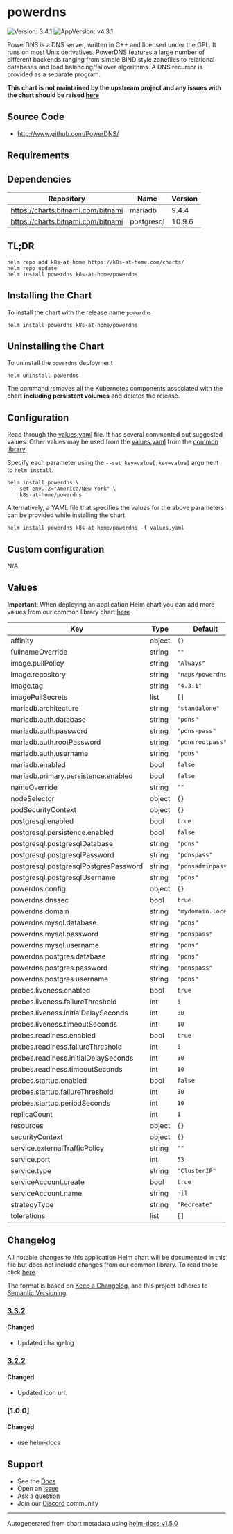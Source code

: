 # powerdns

![Version: 3.4.1](https://img.shields.io/badge/Version-3.4.1-informational?style=flat-square) ![AppVersion: v4.3.1](https://img.shields.io/badge/AppVersion-v4.3.1-informational?style=flat-square)

PowerDNS is a DNS server, written in C++ and licensed under the GPL. It runs on most Unix derivatives. PowerDNS features a large number of different backends ranging from simple BIND style zonefiles to relational databases and load balancing/failover algorithms. A DNS recursor is provided as a separate program.

**This chart is not maintained by the upstream project and any issues with the chart should be raised [here](https://github.com/k8s-at-home/charts/issues/new/choose)**

## Source Code

* <http://www.github.com/PowerDNS/>

## Requirements

## Dependencies

| Repository | Name | Version |
|------------|------|---------|
| https://charts.bitnami.com/bitnami | mariadb | 9.4.4 |
| https://charts.bitnami.com/bitnami | postgresql | 10.9.6 |

## TL;DR

```console
helm repo add k8s-at-home https://k8s-at-home.com/charts/
helm repo update
helm install powerdns k8s-at-home/powerdns
```

## Installing the Chart

To install the chart with the release name `powerdns`

```console
helm install powerdns k8s-at-home/powerdns
```

## Uninstalling the Chart

To uninstall the `powerdns` deployment

```console
helm uninstall powerdns
```

The command removes all the Kubernetes components associated with the chart **including persistent volumes** and deletes the release.

## Configuration

Read through the [values.yaml](./values.yaml) file. It has several commented out suggested values.
Other values may be used from the [values.yaml](https://github.com/k8s-at-home/library-charts/tree/main/charts/stable/common/values.yaml) from the [common library](https://github.com/k8s-at-home/library-charts/tree/main/charts/stable/common).

Specify each parameter using the `--set key=value[,key=value]` argument to `helm install`.

```console
helm install powerdns \
  --set env.TZ="America/New York" \
    k8s-at-home/powerdns
```

Alternatively, a YAML file that specifies the values for the above parameters can be provided while installing the chart.

```console
helm install powerdns k8s-at-home/powerdns -f values.yaml
```

## Custom configuration

N/A

## Values

**Important**: When deploying an application Helm chart you can add more values from our common library chart [here](https://github.com/k8s-at-home/library-charts/tree/main/charts/stable/common)

| Key | Type | Default | Description |
|-----|------|---------|-------------|
| affinity | object | `{}` |  |
| fullnameOverride | string | `""` |  |
| image.pullPolicy | string | `"Always"` |  |
| image.repository | string | `"naps/powerdns"` |  |
| image.tag | string | `"4.3.1"` |  |
| imagePullSecrets | list | `[]` |  |
| mariadb.architecture | string | `"standalone"` |  |
| mariadb.auth.database | string | `"pdns"` |  |
| mariadb.auth.password | string | `"pdns-pass"` |  |
| mariadb.auth.rootPassword | string | `"pdnsrootpass"` |  |
| mariadb.auth.username | string | `"pdns"` |  |
| mariadb.enabled | bool | `false` |  |
| mariadb.primary.persistence.enabled | bool | `false` |  |
| nameOverride | string | `""` |  |
| nodeSelector | object | `{}` |  |
| podSecurityContext | object | `{}` |  |
| postgresql.enabled | bool | `true` |  |
| postgresql.persistence.enabled | bool | `false` |  |
| postgresql.postgresqlDatabase | string | `"pdns"` |  |
| postgresql.postgresqlPassword | string | `"pdnspass"` |  |
| postgresql.postgresqlPostgresPassword | string | `"pdnsadminpass"` |  |
| postgresql.postgresqlUsername | string | `"pdns"` |  |
| powerdns.config | object | `{}` |  |
| powerdns.dnssec | bool | `true` |  |
| powerdns.domain | string | `"mydomain.local"` |  |
| powerdns.mysql.database | string | `"pdns"` |  |
| powerdns.mysql.password | string | `"pdnspass"` |  |
| powerdns.mysql.username | string | `"pdns"` |  |
| powerdns.postgres.database | string | `"pdns"` |  |
| powerdns.postgres.password | string | `"pdnspass"` |  |
| powerdns.postgres.username | string | `"pdns"` |  |
| probes.liveness.enabled | bool | `true` |  |
| probes.liveness.failureThreshold | int | `5` |  |
| probes.liveness.initialDelaySeconds | int | `30` |  |
| probes.liveness.timeoutSeconds | int | `10` |  |
| probes.readiness.enabled | bool | `true` |  |
| probes.readiness.failureThreshold | int | `5` |  |
| probes.readiness.initialDelaySeconds | int | `30` |  |
| probes.readiness.timeoutSeconds | int | `10` |  |
| probes.startup.enabled | bool | `false` |  |
| probes.startup.failureThreshold | int | `30` |  |
| probes.startup.periodSeconds | int | `10` |  |
| replicaCount | int | `1` |  |
| resources | object | `{}` |  |
| securityContext | object | `{}` |  |
| service.externalTrafficPolicy | string | `""` |  |
| service.port | int | `53` |  |
| service.type | string | `"ClusterIP"` |  |
| serviceAccount.create | bool | `true` |  |
| serviceAccount.name | string | `nil` |  |
| strategyType | string | `"Recreate"` |  |
| tolerations | list | `[]` |  |

## Changelog

All notable changes to this application Helm chart will be documented in this file but does not include changes from our common library. To read those click [here](https://github.com/k8s-at-home/library-charts/tree/main/charts/stable/common#changelog).

The format is based on [Keep a Changelog](https://keepachangelog.com/en/1.0.0/), and this project adheres to [Semantic Versioning](https://semver.org/spec/v2.0.0.html).

### [3.3.2]

#### Changed

- Updated changelog

### [3.2.2]

#### Changed

- Updated icon url.

### [1.0.0]

#### Changed

- use helm-docs

[3.3.2]: #332
[3.2.2]: #322
[3.1.1]: #311

## Support

- See the [Docs](https://docs.k8s-at-home.com/our-helm-charts/getting-started/)
- Open an [issue](https://github.com/k8s-at-home/charts/issues/new/choose)
- Ask a [question](https://github.com/k8s-at-home/organization/discussions)
- Join our [Discord](https://discord.gg/sTMX7Vh) community

----------------------------------------------
Autogenerated from chart metadata using [helm-docs v1.5.0](https://github.com/norwoodj/helm-docs/releases/v1.5.0)
